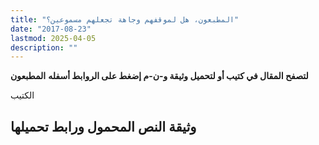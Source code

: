 ```yaml
---
title: "المطبعون، هل لموقفهم وجاهة تجعلهم مسموعين؟"
date: "2017-08-23"
lastmod: 2025-04-05
description: ""
---
```

**لتصفح المقال في كتيب أو لتحميل وثيقة و-ن-م إضغط على الروابط أسفله** **المطبعون**

الكتيب

## وثيقة النص المحمول ورابط تحميلها

###
